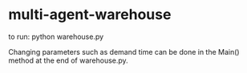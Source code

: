 # multi-agent-warehouse

to run: python warehouse.py

Changing parameters such as demand time can be done in the Main() method at the end of warehouse.py.